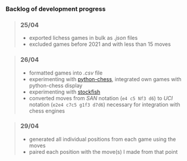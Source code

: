 ### Backlog of development progress

>### 25/04
>
>- exported lichess games in bulk as *.json* files
>- excluded games before 2021 and with less than 15 moves

>### 26/04
>
>- formatted games into *.csv* file
>- experimenting with [python-chess](https://python-chess.readthedocs.io/en/latest/), integrated own games with python-chess display
>- experimenting with [stockfish](https://pypi.org/project/stockfish/)
>- converted moves from *SAN* notation (```e4 c5 Nf3 d6```) to *UCI* notation (```e2e4 c7c5 g1f3 d7d6```) necessary for integration with chess engines

>### 29/04
>
>- generated all individual positions from each game using the moves
>- paired each position with the move(s) I made from that point
